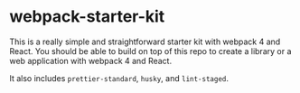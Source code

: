 # webpack-starter-kit

This is a really simple and straightforward starter kit with webpack 4 and React. You should be able to build on top of this repo to create a library or a web application with webpack 4 and React. 

It also includes `prettier-standard`, `husky`, and `lint-staged`. 